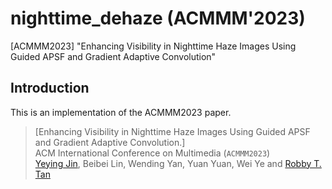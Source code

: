 # nighttime_dehaze (ACMMM'2023)
[ACMMM2023] "Enhancing Visibility in Nighttime Haze Images Using Guided APSF and Gradient Adaptive Convolution"

## Introduction
This is an implementation of the ACMMM2023 paper.
> [Enhancing Visibility in Nighttime Haze Images Using Guided APSF and Gradient Adaptive Convolution.]\
> ACM International Conference on Multimedia (`ACMMM2023`)\
>[Yeying Jin](https://jinyeying.github.io/), Beibei Lin, Wending Yan, Yuan Yuan, Wei Ye and [Robby T. Tan](https://tanrobby.github.io/pub.html)
